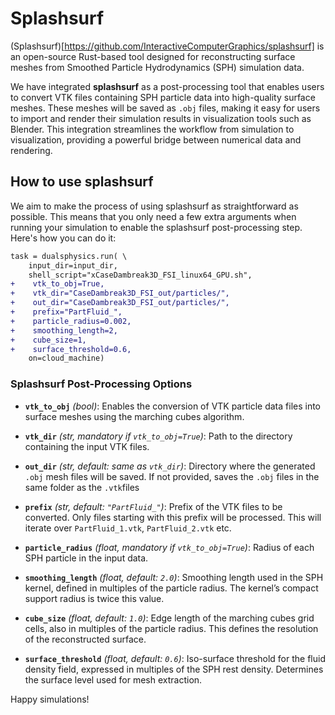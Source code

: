 # Splashsurf

(Splashsurf)[https://github.com/InteractiveComputerGraphics/splashsurf] is an
open-source Rust-based tool designed for reconstructing surface
meshes from Smoothed Particle Hydrodynamics (SPH) simulation data.

We have integrated **splashsurf** as a post-processing tool that enables users
to convert VTK files containing SPH particle data into high-quality surface
meshes. These meshes will be saved as `.obj` files, making it easy for users to
import and render their simulation results in visualization tools such as Blender.
This integration streamlines the workflow from simulation to visualization,
providing a powerful bridge between numerical data and rendering.

## How to use splashsurf

We aim to make the process of using splashsurf as straightforward as possible.
This means that you only need a few extra arguments when running your simulation
to enable the splashsurf post-processing step. Here's how you can do it:

```diff
task = dualsphysics.run( \
    input_dir=input_dir,
    shell_script="xCaseDambreak3D_FSI_linux64_GPU.sh",
+    vtk_to_obj=True,
+    vtk_dir="CaseDambreak3D_FSI_out/particles/",
+    out_dir="CaseDambreak3D_FSI_out/particles/",
+    prefix="PartFluid_",
+    particle_radius=0.002,
+    smoothing_length=2,
+    cube_size=1,
+    surface_threshold=0.6,
    on=cloud_machine)
```


### Splashsurf Post-Processing Options

* **`vtk_to_obj`** *(bool)*:
  Enables the conversion of VTK particle data files into surface meshes using the marching cubes algorithm.

* **`vtk_dir`** *(str, mandatory if `vtk_to_obj=True`)*:
  Path to the directory containing the input VTK files.

* **`out_dir`** *(str, default: same as `vtk_dir`)*:
  Directory where the generated `.obj` mesh files will be saved. If not provided,
  saves the `.obj` files in the same folder as the `.vtk`files

* **`prefix`** *(str, default: `"PartFluid_"`)*:
  Prefix of the VTK files to be converted. Only files starting with this prefix
  will be processed. This will iterate over `PartFluid_1.vtk`, `PartFluid_2.vtk`
  etc.

* **`particle_radius`** *(float, mandatory if `vtk_to_obj=True`)*:
  Radius of each SPH particle in the input data.

* **`smoothing_length`** *(float, default: `2.0`)*:
  Smoothing length used in the SPH kernel, defined in multiples of the particle radius. The kernel’s compact support radius is twice this value.

* **`cube_size`** *(float, default: `1.0`)*:
  Edge length of the marching cubes grid cells, also in multiples of the particle radius. This defines the resolution of the reconstructed surface.

* **`surface_threshold`** *(float, default: `0.6`)*:
  Iso-surface threshold for the fluid density field, expressed in multiples of the SPH rest density. Determines the surface level used for mesh extraction.


Happy simulations!
